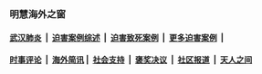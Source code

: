 
### 明慧海外之窗

####  [武汉肺炎](indexes/365.md?t=03291001) &nbsp;|&nbsp;  [迫害案例综述](indexes/328.md?t=03291001) &nbsp;|&nbsp; [迫害致死案例](indexes/277.md?t=03291001)  &nbsp;|&nbsp; [更多迫害案例](indexes/81.md?t=03291001)  &nbsp;|&nbsp; 
####  [时事评论](indexes/19.md?t=03291001) &nbsp;|&nbsp; [海外简讯](indexes/245.md?t=03291001)&nbsp;|&nbsp;  [社会支持](indexes/140.md?t=03291001) &nbsp;|&nbsp; [褒奖决议](indexes/282.md?t=03291001) &nbsp;|&nbsp; [社区报道](indexes/91.md?t=03291001)  &nbsp;|&nbsp; [天人之间](indexes/78.md?t=03291001) 

